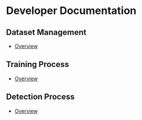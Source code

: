 # Developer Documentation

## Dataset Management

- [Overview](./dataset-management/overview.md)

## Training Process

- [Overview](./training-process/overview.md)

## Detection Process

- [Overview](./detection-process/overview.md)